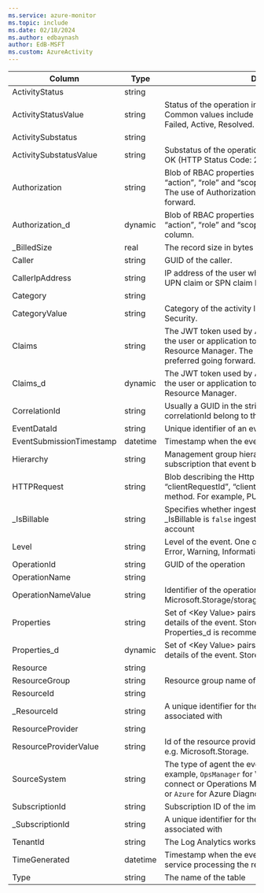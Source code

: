 ```yaml
---
ms.service: azure-monitor
ms.topic: include
ms.date: 02/18/2024
ms.author: edbaynash
author: EdB-MSFT
ms.custom: AzureActivity
---
```



| Column | Type | Description |
|---|---|---|
| ActivityStatus | string |   |
| ActivityStatusValue | string | Status of the operation in display-friendly format. Common values include Started, In Progress, Succeeded, Failed, Active, Resolved. |
| ActivitySubstatus | string |   |
| ActivitySubstatusValue | string | Substatus of the operation  in display-friendly format. E.g. OK (HTTP Status Code: 200). |
| Authorization | string | Blob of RBAC properties of the event. Usually includes the “action”, “role” and “scope” properties. Stored as string. The use of Authorization_d should be preferred going forward. |
| Authorization_d | dynamic | Blob of RBAC properties of the event. Usually includes the “action”, “role” and “scope” properties. Stored as dynamic column. |
| _BilledSize | real | The record size in bytes |
| Caller | string | GUID of the caller. |
| CallerIpAddress | string | IP address of the user who has performed the operation UPN claim or SPN claim based on availability. |
| Category | string |   |
| CategoryValue | string | Category of the activity log e.g. Administrative, Policy, Security. |
| Claims | string | The JWT token used by Active Directory to authenticate the user or application to perform this operation in Resource Manager. The use of claims_d should be preferred going forward. |
| Claims_d | dynamic | The JWT token used by Active Directory to authenticate the user or application to perform this operation in Resource Manager. |
| CorrelationId | string | Usually a GUID in the string format. Events that share a correlationId belong to the same uber action. |
| EventDataId | string | Unique identifier of an event. |
| EventSubmissionTimestamp | datetime | Timestamp when the event became available for querying. |
| Hierarchy | string | Management group hierarchy of the management group or subscription that event belongs to. |
| HTTPRequest | string | Blob describing the Http Request. Usually includes the “clientRequestId”, “clientIpAddress” and “method” (HTTP method. For example, PUT). |
| _IsBillable | string | Specifies whether ingesting the data is billable. When _IsBillable is `false` ingestion isn't billed to your Azure account |
| Level | string | Level of the event. One of the following values: Critical, Error, Warning, Informational and Verbose. |
| OperationId | string | GUID of the operation |
| OperationName | string |   |
| OperationNameValue | string | Identifier of the operation e.g. Microsoft.Storage/storageAccounts/listAccountSas/action. |
| Properties | string | Set of \<Key Value\> pairs (i.e. Dictionary) describing the details of the event. Stored as string. Usage of Properties_d is recommended instead. |
| Properties_d | dynamic | Set of \<Key Value\> pairs (i.e. Dictionary) describing the details of the event. Stored as dynamic column. |
| Resource | string |   |
| ResourceGroup | string | Resource group name of the impacted resource. |
| ResourceId | string |   |
| _ResourceId | string | A unique identifier for the resource that the record is associated with |
| ResourceProvider | string |   |
| ResourceProviderValue | string | Id of the resource provider for the impacted resource - e.g. Microsoft.Storage. |
| SourceSystem | string | The type of agent the event was collected by. For example, `OpsManager` for Windows agent, either direct connect or Operations Manager, `Linux` for all Linux agents, or `Azure` for Azure Diagnostics |
| SubscriptionId | string | Subscription ID of the impacted resource. |
| _SubscriptionId | string | A unique identifier for the subscription that the record is associated with |
| TenantId | string | The Log Analytics workspace ID |
| TimeGenerated | datetime | Timestamp when the event was generated by the Azure service processing the request corresponding the event. |
| Type | string | The name of the table |
